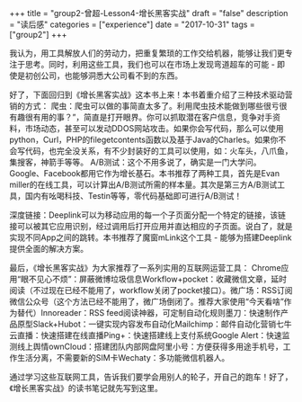 +++
title = "group2-曾超-Lesson4-增长黑客实战"
draft = "false"
description = "读后感"
categories = ["experience"]
date = "2017-10-31"
tags =["group2"]
+++

我认为，用工具解放人们的劳动力，把重复繁琐的工作交给机器，能够让我们更专注于思考。同时，利用这些工具，我们也可以在市场上发现弯道超车的可能 - 即使是初创公司，也能够洞悉大公司看不到的东西。

好了，下面回归到《增长黑客实战》这本书上来！本书着重介绍了三种技术驱动营销的方式：
爬虫：爬虫可以做的事简直太多了。利用爬虫技术能做到哪些很亏很有趣很有用的事？”，简直是打开眼界。你可以抓取潜在客户信息，竞争对手资料，市场动态，甚至可以发动DDOS网站攻击。如果你会写代码，那么可以使用python，Curl，PHP的filegetcontents函数以及基于Java的Charles。如果你不会写代码，也完全没关系，有不少封装好的工具可以使用，如：火车头，八爪鱼，集搜客，神箭手等等。
 A/B测试：这个不用多说了，确实是一门大学问。Google、Facebook都用它作为增长基石。本书推荐了两种工具，首先是Evan miller的在线工具，可以计算出A/B测试所需的样本量。其次是第三方A/B测试工具，国内有吆喝科技、Testin等等，零代码基础即可进行A/B测试！

深度链接：Deeplink可以为移动应用的每一个子页面分配一个特定的链接，该链接可以被其它应用识别，经过调用后打开应用并直达相应的子页面。说白了，就是实现不同App之间的跳转。本书推荐了魔窗mLink这个工具 - 能够为搭建Deeplink提供全面的解决方案。

最后，《增长黑客实战》为大家推荐了一系列实用的互联网运营工具：
Chrome应用“眼不见心不烦”：屏蔽微博垃圾信息Workflow+pocket：收藏微信文章，延时阅读（不过现在已经不能用了，workflow关闭了pocket接口）。微广场：RSS订阅微信公众号（这个方法已经不能用了，微广场倒闭了。推荐大家使用“今天看啥”作为替代）Innoreader：RSS feed阅读神器，可定制自动化规则墨刀：快速制作产品原型Slack+Hubot：一键实现内容发布自动化Mailchimp：邮件自动化营销七牛云直播：快速搭建在线直播Ping+：快速搭建线上支付系统Google Alert：快速监测线上舆情ownCloud：搭建团队内部网盘阿里小号：方便获得多用途手机号，工作生活分离，不需要新的SIM卡Wechaty：多功能微信机器人。

通过学习这些互联网工具，告诉我们要学会用别人的轮子，开自己的跑车！好了，《增长黑客实战》的读书笔记就先写到这里。
